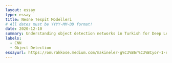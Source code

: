 ```yaml
---
layout: essay
type: essay
title: Nesne Tespit Modelleri
# All dates must be YYYY-MM-DD format!
date: 2020-12-10
summary: Understanding object detection networks in Turkish for Deep Learning Türkiye
labels:
  - CNN
  - Object Detection
essayurl: https://onurakkose.medium.com/makineler-g%C3%B6r%C3%BCyor-1-nesne-tespit-modelleri-db036f6e1db6
---
```


